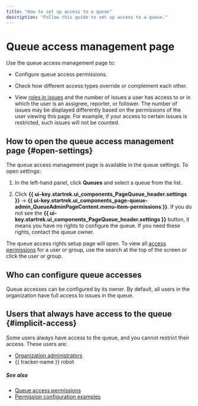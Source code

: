 ```yaml
---
title: "How to set up access to a queue"
description: "Follow this guide to set up access to a queue."
---
```


# Queue access management page

Use the queue access management page to:

* Configure queue access permissions.

* Check how different access types override or complement each other.

* View [roles in issues](queue-access-types.md#task-role) and the number of issues a user has access to or in which the user is an assignee, reporter, or follower. The number of issues may be displayed differently based on the permissions of the user viewing this page. For example, if your access to certain issues is restricted, such issues will not be counted.

## How to open the queue access management page {#open-settings}

The queue access management page is available in the queue settings. To open settings:

1. In the left-hand panel, click **Queues** and select a queue from the list.

1. Click **{{ ui-key.startrek.ui_components_PageQueue_header.settings }}** → **{{ ui-key.startrek.ui_components_page-queue-admin_QueueAdminPageContent.menu-item-permissions }}**. If you do not see the **{{ ui-key.startrek.ui_components_PageQueue_header.settings }}** button, it means you have no rights to configure the queue. If you need these rights, contact the queue owner.

The queue access rights setup page will open. To view all [access permissions](queue-access-types.md) for a user or group, use the search at the top of the screen or click the user or group.

## Who can configure queue accesses

Queue accesses can be configured by its owner. By default, all users in the organization have full access to issues in the queue.

## Users that always have access to the queue {#implicit-access}

Some users always have access to the queue, and you cannot restrict their access. These users are:


* [Organization administrators](../role-model.md#admin)
* {{ tracker-name }} robot



##### See also

* [Queue access permissions](queue-access-types.md)
* [Permission configuration examples](queue-access-examples.md)

